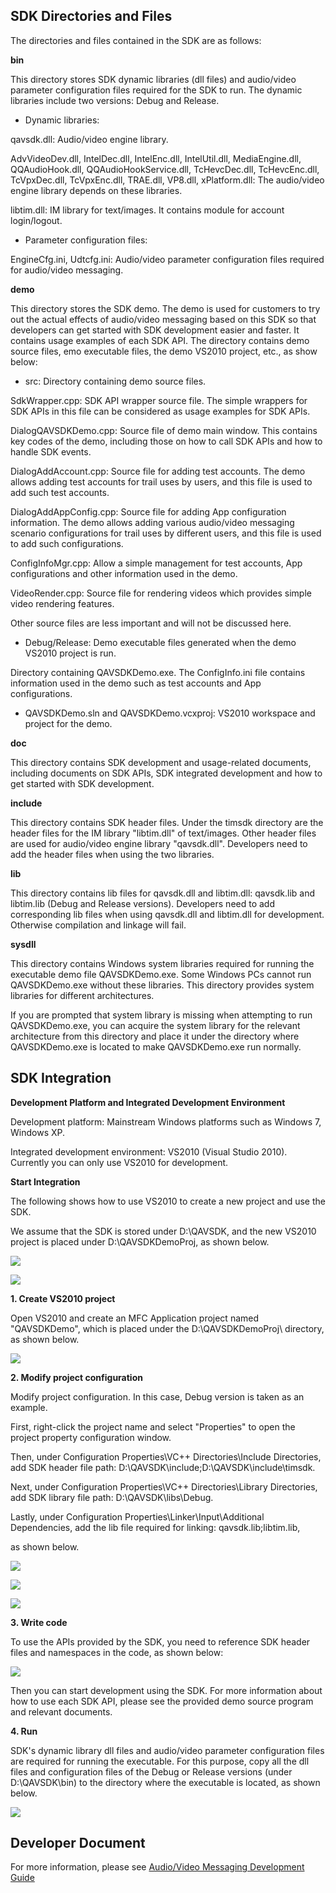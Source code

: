 ﻿## SDK Directories and Files

The directories and files contained in the SDK are as follows:

**bin**

This directory stores SDK dynamic libraries (dll files) and audio/video parameter configuration files required for the SDK to run. The dynamic libraries include two versions: Debug and Release. 

- Dynamic libraries:

qavsdk.dll: Audio/video engine library.

AdvVideoDev.dll, IntelDec.dll, IntelEnc.dll, IntelUtil.dll, MediaEngine.dll, QQAudioHook.dll, QQAudioHookService.dll, TcHevcDec.dll, TcHevcEnc.dll, TcVpxDec.dll, TcVpxEnc.dll, TRAE.dll, VP8.dll, xPlatform.dll:
The audio/video engine library depends on these libraries.

libtim.dll: IM library for text/images. It contains module for account login/logout.

- Parameter configuration files:

EngineCfg.ini, Udtcfg.ini: Audio/video parameter configuration files required for audio/video messaging.

**demo**

This directory stores the SDK demo. The demo is used for customers to try out the actual effects of audio/video messaging based on this SDK so that developers can get started with SDK development easier and faster. It contains usage examples of each SDK API. The directory contains demo source files, emo executable files, the demo VS2010 project, etc., as show below:

- src: Directory containing demo source files.

SdkWrapper.cpp: SDK API wrapper source file. The simple wrappers for SDK APIs in this file can be considered as usage examples for SDK APIs.

DialogQAVSDKDemo.cpp: Source file of demo main window. This contains key codes of the demo, including those on how to call SDK APIs and how to handle SDK events.

DialogAddAccount.cpp: Source file for adding test accounts. The demo allows adding test accounts for trail uses by users, and this file is used to add such test accounts.

DialogAddAppConfig.cpp: Source file for adding App configuration information. The demo allows adding various audio/video messaging scenario configurations for trail uses by different users, and this file is used to add such configurations.

ConfigInfoMgr.cpp: Allow a simple management for test accounts, App configurations and other information used in the demo.

VideoRender.cpp: Source file for rendering videos which provides simple video rendering features.

Other source files are less important and will not be discussed here.

- Debug/Release: Demo executable files generated when the demo VS2010 project is run.

Directory containing QAVSDKDemo.exe. The ConfigInfo.ini file contains information used in the demo such as test accounts and App configurations.

- QAVSDKDemo.sln and QAVSDKDemo.vcxproj: VS2010 workspace and project for the demo.


**doc**

This directory contains SDK development and usage-related documents, including documents on SDK APIs, SDK integrated development and how to get started with SDK development.

**include**

This directory contains SDK header files. Under the timsdk directory are the header files for the IM library "libtim.dll" of text/images. Other header files are used for audio/video engine library "qavsdk.dll". Developers need to add the header files when using the two libraries.

**lib**

This directory contains lib files for qavsdk.dll and libtim.dll: qavsdk.lib and libtim.lib (Debug and Release versions). Developers need to add corresponding lib files when using qavsdk.dll and libtim.dll for development. Otherwise compilation and linkage will fail.

**sysdll**

This directory contains Windows system libraries required for running the executable demo file QAVSDKDemo.exe. Some Windows PCs cannot run QAVSDKDemo.exe without these libraries. This directory provides system libraries for different architectures.

If you are prompted that system library is missing when attempting to run QAVSDKDemo.exe, you can acquire the system library for the relevant architecture from this directory and place it under the directory where QAVSDKDemo.exe is located to make QAVSDKDemo.exe run normally.

## SDK Integration

**Development Platform and Integrated Development Environment**

Development platform: Mainstream Windows platforms such as Windows 7, Windows XP.

Integrated development environment: VS2010 (Visual Studio 2010). Currently you can only use VS2010 for development.

**Start Integration**

The following shows how to use VS2010 to create a new project and use the SDK.

We assume that the SDK is stored under D:\QAVSDK, and the new VS2010 project is placed under D:\QAVSDKDemoProj, as shown below.

![](//qzonestyle.gtimg.cn/qzone/vas/opensns/res/img/WindowsC++kehuduanjicheng-1.png)

![](//qzonestyle.gtimg.cn/qzone/vas/opensns/res/img/WindowsC++kehuduanjicheng-2.png)

**1. Create VS2010 project**

Open VS2010 and create an MFC Application project named "QAVSDKDemo", which is placed under the D:\QAVSDKDemoProj\ directory, as shown below.

![](//qzonestyle.gtimg.cn/qzone/vas/opensns/res/img/WindowsC++kehuduanjicheng-3.png)

**2. Modify project configuration**

Modify project configuration. In this case, Debug version is taken as an example.

First, right-click the project name and select "Properties" to open the project property configuration window.

Then, under Configuration Properties\VC++ Directories\Include Directories, add SDK header file path: D:\QAVSDK\include;D:\QAVSDK\include\timsdk.

Next, under Configuration Properties\VC++ Directories\Library Directories, add SDK library file path: D:\QAVSDK\libs\Debug.

Lastly, under Configuration Properties\Linker\Input\Additional Dependencies, add the lib file required for linking: qavsdk.lib;libtim.lib,

as shown below.

![](//qzonestyle.gtimg.cn/qzone/vas/opensns/res/img/WindowsC++kehuduanjicheng-4.png)

![](//qzonestyle.gtimg.cn/qzone/vas/opensns/res/img/WindowsC++kehuduanjicheng-5.png)

![](//qzonestyle.gtimg.cn/qzone/vas/opensns/res/img/WindowsC++kehuduanjicheng-6.png)



**3. Write code**

To use the APIs provided by the SDK, you need to reference SDK header files and namespaces in the code, as shown below:

![](//qzonestyle.gtimg.cn/qzone/vas/opensns/res/img/WindowsC++kehuduanjicheng-7.png)

Then you can start development using the SDK. For more information about how to use each SDK API, please see the provided demo source program and relevant documents.

**4. Run**

SDK's dynamic library dll files and audio/video parameter configuration files are required for running the executable. For this purpose, copy all the dll files and configuration files of the Debug or Release versions (under D:\QAVSDK\bin\) to the directory where the executable is located, as shown below. 

![](//qzonestyle.gtimg.cn/qzone/vas/opensns/res/img/WindowsC++kehuduanjicheng-8.png)

## Developer Document

For more information, please see [Audio/Video Messaging Development Guide](http://www.qcloud.com/wiki/%E9%9F%B3%E8%A7%86%E9%A2%91%E9%80%9A%E4%BF%A1%E5%BC%80%E5%8F%91%E6%8C%87%E5%8D%97)
